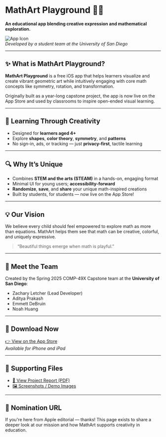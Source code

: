 # MathArt Playground 🎨📐

**An educational app blending creative expression and mathematical exploration.**

![App Icon](link-to-icon-if-available)  
*Developed by a student team at the University of San Diego*

---

## ✨ What is MathArt Playground?

**MathArt Playground** is a free iOS app that helps learners visualize and create vibrant geometric art while intuitively engaging with core math concepts like symmetry, rotation, and transformation.

Originally built as a year-long capstone project, the app is now live on the App Store and used by classrooms to inspire open-ended visual learning.

---

## 🧠 Learning Through Creativity

- Designed for **learners aged 4+**
- Explore **shapes**, **color theory**, **symmetry**, and **patterns**
- No sign-in, ads, or tracking — just **privacy-first**, tactile learning

---

## 🔍 Why It’s Unique

- Combines **STEM and the arts (STEAM)** in a hands-on, engaging format
- Minimal UI for young users; **accessibility-forward**
- **Randomize**, **save**, and **share** your unique math-inspired creations
- Built by students, for students — now live on the App Store!

---

## 💡 Our Vision

We believe every child should feel empowered to explore math as more than equations. MathArt helps them see that math can be creative, colorful, and uniquely expressive.

> “Beautiful things emerge when math is playful.”  

---

## 👥 Meet the Team

Created by the Spring 2025 COMP-49X Capstone team at the **University of San Diego**:

- Zachary Letcher (Lead Developer)
- Aditya Prakash
- Emmett DeBruin
- Noah Huang

---

## 📲 Download Now

[👉 View on the App Store](https://apps.apple.com/us/app/mathart-playground/id6745572126)  
*Available for iPhone and iPad*

---

## 📁 Supporting Files

- [📄 View Project Report (PDF)](https://github.com/zletcher/mathart-feature-nomination/raw/main/Math-Art-Report.pdf)
- [🖼️ Screenshots / Demo Images](link-to-folder-if-available)

---

## 🔗 Nomination URL

If you're here from Apple editorial — thanks! This page exists to share a deeper look at our mission and how MathArt supports creativity in education.

